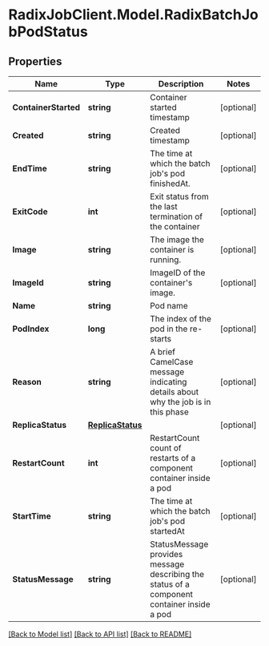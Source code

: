 # RadixJobClient.Model.RadixBatchJobPodStatus

## Properties

Name | Type | Description | Notes
------------ | ------------- | ------------- | -------------
**ContainerStarted** | **string** | Container started timestamp | [optional] 
**Created** | **string** | Created timestamp | [optional] 
**EndTime** | **string** | The time at which the batch job&#39;s pod finishedAt. | [optional] 
**ExitCode** | **int** | Exit status from the last termination of the container | [optional] 
**Image** | **string** | The image the container is running. | [optional] 
**ImageId** | **string** | ImageID of the container&#39;s image. | [optional] 
**Name** | **string** | Pod name | 
**PodIndex** | **long** | The index of the pod in the re-starts | [optional] 
**Reason** | **string** | A brief CamelCase message indicating details about why the job is in this phase | [optional] 
**ReplicaStatus** | [**ReplicaStatus**](ReplicaStatus.md) |  | [optional] 
**RestartCount** | **int** | RestartCount count of restarts of a component container inside a pod | [optional] 
**StartTime** | **string** | The time at which the batch job&#39;s pod startedAt | [optional] 
**StatusMessage** | **string** | StatusMessage provides message describing the status of a component container inside a pod | [optional] 

[[Back to Model list]](../README.md#documentation-for-models) [[Back to API list]](../README.md#documentation-for-api-endpoints) [[Back to README]](../README.md)

